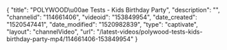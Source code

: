 {
    "title": "POLYWOOD\u00ae Tests - Kids Birthday Party",
    "description": "",
    "channelid": "114661406",
    "videoid": "153849954",
    "date_created": "1520547441",
    "date_modified": "1520982839",
    "type": "captivate",
    "layout": "channelVideo",
    "url": "\/latest-videos\/polywood-tests-kids-birthday-party-mp4\/114661406-153849954"
}